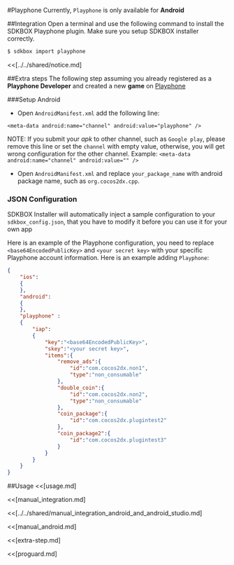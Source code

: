 <!--
Include Base: /Users/jtsm/Chukong-Inc/en/src/playphone/v3-cpp
-->

#Playphone
Currently, `Playphone` is only available for __Android__

##Integration
Open a terminal and use the following command to install the SDKBOX Playphone plugin. Make sure you setup SDKBOX installer correctly.
```bash
$ sdkbox import playphone
```

<<[../../shared/notice.md]

##Extra steps
The following step assuming you already registered as a __Playphone Developer__ and created a new __game__ on [Playphone](https://developer.playphone.com/games/)

###Setup Android
* Open `AndroidManifest.xml` add the following line:

```
<meta-data android:name="channel" android:value="playphone" />
```

  NOTE: If you submit your *apk* to other channel, such as `Google play`, please remove this line or set the `channel` with empty value, otherwise, you will get wrong configuration for the other channel. Example: `<meta-data android:name="channel" android:value="" />`

* Open `AndroidManifest.xml` and replace `your_package_name` with android
  package name, such as `org.cocos2dx.cpp`.

<!--## Configuration
<<[../../shared/sdkbox_cloud.md]
<<[../../shared/remote_application_config.md]-->

### JSON Configuration
SDKBOX Installer will automatically inject a sample configuration to your `sdkbox_config.json`, that you have to modify it before you can use it for your own app

Here is an example of the Playphone configuration, you need to replace `<base64EncodedPublicKey>` and `<your secret key>`  with your specific Playphone account information. Here is an example adding `Playphone`:
```json
{
    "ios":
    {
    },
    "android":
    {
    },
    "playphone" :
    {
        "iap":
        {
            "key":"<base64EncodedPublicKey>",
            "skey":"<your secret key>",
            "items":{
                "remove_ads":{
                    "id":"com.cocos2dx.non1",
                    "type":"non_consumable"
                },
                "double_coin":{
                    "id":"com.cocos2dx.non2",
                    "type":"non_consumable"
                },
                "coin_package":{
                    "id":"com.cocos2dx.plugintest2"
                },
                "coin_package2":{
                    "id":"com.cocos2dx.plugintest3"
                }
            }
        }
    }
}
```

<!--<<[sdkbox-config-encrypt.md]-->

##Usage
<<[usage.md]

<<[manual_integration.md]

<<[../../shared/manual_integration_android_and_android_studio.md]

<<[manual_android.md]

<<[extra-step.md]

<<[proguard.md]
